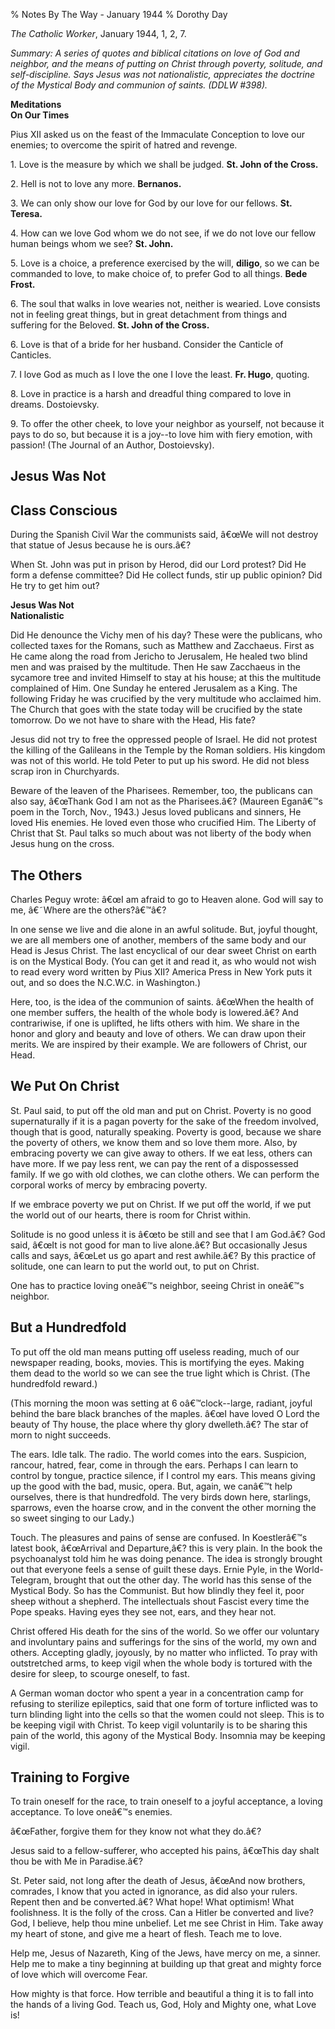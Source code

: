 % Notes By The Way - January 1944
% Dorothy Day

*The Catholic Worker*, January 1944, 1, 2, 7.

*Summary: A series of quotes and biblical citations on love of God and
neighbor, and the means of putting on Christ through poverty, solitude,
and self-discipline. Says Jesus was not nationalistic, appreciates the
doctrine of the Mystical Body and communion of saints. (DDLW \#398).*

**Meditations** \
**On Our Times**

Pius XII asked us on the feast of the Immaculate Conception to love our
enemies; to overcome the spirit of hatred and revenge.

​1. Love is the measure by which we shall be judged. **St. John of the
Cross.**

​2. Hell is not to love any more. **Bernanos.**

​3. We can only show our love for God by our love for our fellows. **St.
Teresa.**

​4. How can we love God whom we do not see, if we do not love our fellow
human beings whom we see? **St. John.**

​5. Love is a choice, a preference exercised by the will, **diligo**, so
we can be commanded to love, to make choice of, to prefer God to all
things. **Bede Frost.**

​6. The soul that walks in love wearies not, neither is wearied. Love
consists not in feeling great things, but in great detachment from
things and suffering for the Beloved. **St. John of the Cross.**

​6. Love is that of a bride for her husband. Consider the Canticle of
Canticles.

​7. I love God as much as I love the one I love the least. **Fr. Hugo**,
quoting.

​8. Love in practice is a harsh and dreadful thing compared to love in
dreams. Dostoievsky.

​9. To offer the other cheek, to love your neighbor as yourself, not
because it pays to do so, but because it is a joy--to love him with
fiery emotion, with passion! (The Journal of an Author, Dostoievsky).

Jesus Was Not
-------------

Class Conscious
---------------

During the Spanish Civil War the communists said, â€œWe will not destroy
that statue of Jesus because he is ours.â€?

When St. John was put in prison by Herod, did our Lord protest? Did He
form a defense committee? Did He collect funds, stir up public opinion?
Did He try to get him out?

**Jesus Was Not** \
**Nationalistic**

Did He denounce the Vichy men of his day? These were the publicans, who
collected taxes for the Romans, such as Matthew and Zacchaeus. First as
He came along the road from Jericho to Jerusalem, He healed two blind
men and was praised by the multitude. Then He saw Zacchaeus in the
sycamore tree and invited Himself to stay at his house; at this the
multitude complained of Him. One Sunday he entered Jerusalem as a King.
The following Friday he was crucified by the very multitude who
acclaimed him. The Church that goes with the state today will be
crucified by the state tomorrow. Do we not have to share with the Head,
His fate?

Jesus did not try to free the oppressed people of Israel. He did not
protest the killing of the Galileans in the Temple by the Roman
soldiers. His kingdom was not of this world. He told Peter to put up his
sword. He did not bless scrap iron in Churchyards.

Beware of the leaven of the Pharisees. Remember, too, the publicans can
also say, â€œThank God I am not as the Pharisees.â€? (Maureen Eganâ€™s
poem in the Torch, Nov., 1943.) Jesus loved publicans and sinners, He
loved His enemies. He loved even those who crucified Him. The Liberty of
Christ that St. Paul talks so much about was not liberty of the body
when Jesus hung on the cross.

The Others
----------

Charles Peguy wrote: â€œI am afraid to go to Heaven alone. God will say
to me, â€˜Where are the others?â€™â€?

In one sense we live and die alone in an awful solitude. But, joyful
thought, we are all members one of another, members of the same body and
our Head is Jesus Christ. The last encyclical of our dear sweet Christ
on earth is on the Mystical Body. (You can get it and read it, as who
would not wish to read every word written by Pius XII? America Press in
New York puts it out, and so does the N.C.W.C. in Washington.)

Here, too, is the idea of the communion of saints. â€œWhen the health of
one member suffers, the health of the whole body is lowered.â€? And
contrariwise, if one is uplifted, he lifts others with him. We share in
the honor and glory and beauty and love of others. We can draw upon
their merits. We are inspired by their example. We are followers of
Christ, our Head.

We Put On Christ
----------------

St. Paul said, to put off the old man and put on Christ. Poverty is no
good supernaturally if it is a pagan poverty for the sake of the freedom
involved, though that is good, naturally speaking. Poverty is good,
because we share the poverty of others, we know them and so love them
more. Also, by embracing poverty we can give away to others. If we eat
less, others can have more. If we pay less rent, we can pay the rent of
a dispossessed family. If we go with old clothes, we can clothe others.
We can perform the corporal works of mercy by embracing poverty.

If we embrace poverty we put on Christ. If we put off the world, if we
put the world out of our hearts, there is room for Christ within.

Solitude is no good unless it is â€œto be still and see that I am
God.â€? God said, â€œIt is not good for man to live alone.â€? But
occasionally Jesus calls and says, â€œLet us go apart and rest
awhile.â€? By this practice of solitude, one can learn to put the world
out, to put on Christ.

One has to practice loving oneâ€™s neighbor, seeing Christ in oneâ€™s
neighbor.

But a Hundredfold
-----------------

To put off the old man means putting off useless reading, much of our
newspaper reading, books, movies. This is mortifying the eyes. Making
them dead to the world so we can see the true light which is Christ.
(The hundredfold reward.)

(This morning the moon was setting at 6 oâ€™clock--large, radiant,
joyful behind the bare black branches of the maples. â€œI have loved O
Lord the beauty of Thy house, the place where thy glory dwelleth.â€? The
star of morn to night succeeds.

The ears. Idle talk. The radio. The world comes into the ears.
Suspicion, rancour, hatred, fear, come in through the ears. Perhaps I
can learn to control by tongue, practice silence, if I control my ears.
This means giving up the good with the bad, music, opera. But, again, we
canâ€™t help ourselves, there is that hundredfold. The very birds down
here, starlings, sparrows, even the hoarse crow, and in the convent the
other morning the so sweet singing to our Lady.)

Touch. The pleasures and pains of sense are confused. In Koestlerâ€™s
latest book, â€œArrival and Departure,â€? this is very plain. In the
book the psychoanalyst told him he was doing penance. The idea is
strongly brought out that everyone feels a sense of guilt these days.
Ernie Pyle, in the World-Telegram, brought that out the other day. The
world has this sense of the Mystical Body. So has the Communist. But how
blindly they feel it, poor sheep without a shepherd. The intellectuals
shout Fascist every time the Pope speaks. Having eyes they see not,
ears, and they hear not.

Christ offered His death for the sins of the world. So we offer our
voluntary and involuntary pains and sufferings for the sins of the
world, my own and others. Accepting gladly, joyously, by no matter who
inflicted. To pray with outstretched arms, to keep vigil when the whole
body is tortured with the desire for sleep, to scourge oneself, to fast.

A German woman doctor who spent a year in a concentration camp for
refusing to sterilize epileptics, said that one form of torture
inflicted was to turn blinding light into the cells so that the women
could not sleep. This is to be keeping vigil with Christ. To keep vigil
voluntarily is to be sharing this pain of the world, this agony of the
Mystical Body. Insomnia may be keeping vigil.

Training to Forgive
-------------------

To train oneself for the race, to train oneself to a joyful acceptance,
a loving acceptance. To love oneâ€™s enemies.

â€œFather, forgive them for they know not what they do.â€?

Jesus said to a fellow-sufferer, who accepted his pains, â€œThis day
shalt thou be with Me in Paradise.â€?

St. Peter said, not long after the death of Jesus, â€œAnd now brothers,
comrades, I know that you acted in ignorance, as did also your rulers.
Repent then and be converted.â€? What hope! What optimism! What
foolishness. It is the folly of the cross. Can a Hitler be converted and
live? God, I believe, help thou mine unbelief. Let me see Christ in Him.
Take away my heart of stone, and give me a heart of flesh. Teach me to
love.

Help me, Jesus of Nazareth, King of the Jews, have mercy on me, a
sinner. Help me to make a tiny beginning at building up that great and
mighty force of love which will overcome Fear.

How mighty is that force. How terrible and beautiful a thing it is to
fall into the hands of a living God. Teach us, God, Holy and Mighty one,
what Love is!
